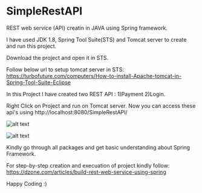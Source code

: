 # SimpleRestAPI
REST web service (API) creatin in JAVA using Spring framework.

I have used JDK 1.8, Spring Tool Suite(STS) and Tomcat server to create and run this project.

Download the project and open it in STS.

Follow below url to setup tomcat server in STS:
https://turbofuture.com/computers/How-to-install-Apache-tomcat-in-Spring-Tool-Suite-Eclipse

In this Project I have created two REST API : 1)Payment 2)Login.

Right Click on Project and run on Tomcat server. Now you can access these api's using http://localhost:8080/SimpleRestAPI/

![alt text](https://github.com/Virajjage09/SimpleRestAPI/payment_api.png)

![alt text](https://github.com/Virajjage09/SimpleRestAPI/login_api.png)

Kindly go through all packages and get basic understanding about Spring Framework.

For step-by-step creation and execuation of project kindly follow:
https://dzone.com/articles/build-rest-web-service-using-spring


Happy Coding :)

